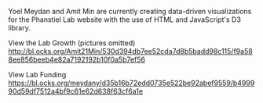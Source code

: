 Yoel Meydan and Amit Min are currently creating data-driven visualizations for the Phanstiel Lab website with the use of HTML and JavaScript's D3 library.

View the Lab Growth (pictures omitted) http://bl.ocks.org/Amit21Min/530d394db7ee52cda7d8b5badd98c115/f9a588ee856beeb4e82a7192192b10f0a5b7ef56

View Lab Funding
https://bl.ocks.org/meydany/d35b16b72edd0735e522be92abef9559/b499990d59df7512a4bf9c61e62d638f63cf6a1e
